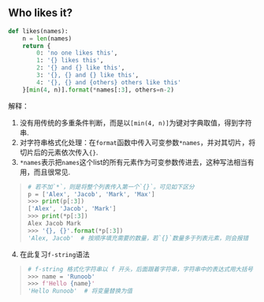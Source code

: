 
## Who likes it?

```python
def likes(names):
    n = len(names)
    return {
        0: 'no one likes this',
        1: '{} likes this', 
        2: '{} and {} like this', 
        3: '{}, {} and {} like this', 
        4: '{}, {} and {others} others like this'
    }[min(4, n)].format(*names[:3], others=n-2)
```
解释：
1. 没有用传统的多重条件判断，而是以`[min(4, n)]`为键对字典取值，得到字符串.
2. 对字符串格式化处理：在`format`函数中传入可变参数`*names`，并对其切片，将切片后的元素依次传入`{}`.
3. `*names`表示把`names`这个list的所有元素作为可变参数传进去，这种写法相当有用，而且很常见.
> ```python
> # 若不加`*`，则是将整个列表传入第一个`{}`。可见如下区分
> p = ['Alex', 'Jacob', 'Mark', 'Max']
> >>> print(p[:3])
> ['Alex', 'Jacob', 'Mark']
> >>> print(*p[:3])
> Alex Jacob Mark
> >>> '{}, {}'.format(*p[:3])
> 'Alex, Jacob'  # 按顺序填充需要的数量，若`{}`数量多于列表元素，则会报错
> ```
4. 在此复习`f-string`语法
> ```python
> # f-string 格式化字符串以 f 开头，后面跟着字符串，字符串中的表达式用大括号 {} 包起来，它会将变量或表达式计算后的值替换进去
> >>> name = 'Runoob'
> >>> f'Hello {name}'
> 'Hello Runoob'  # 将变量替换为值
> ```
